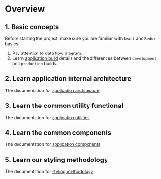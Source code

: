 # Overview

## 1. Basic concepts

Before starting the project, make sure you are familiar with `React` and `Redux` basics. 

1. Pay attention to [data flow diagram](./05-Redux.md).
2. Learn [application build](./04-Webpack.md) details and the differences between `development` and `production` builds.

## 2. Learn application internal architecture

The documentation for [application architecture](./10-Architecture.md)

## 3. Learn the common utility functional

The documentation for [application utilities](./11-Utilities.md)

## 4. Learn the common components

The documentation for [application components](./12-Components.md)

## 5. Learn our styling methodology

The documentation for [styling methodology](./06-Styles.md)
